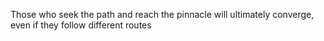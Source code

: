 Those who seek the path and reach the pinnacle will ultimately converge, even if they follow different routes